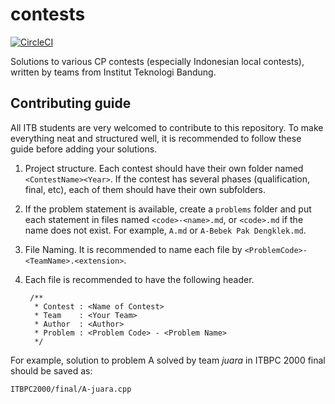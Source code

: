 # contests

[![CircleCI](https://circleci.com/gh/azaky/contests/tree/master.svg?style=svg)](https://circleci.com/gh/azaky/contests/tree/master)

Solutions to various CP contests (especially Indonesian local contests), written by teams from Institut Teknologi Bandung.

## Contributing guide

All ITB students are very welcomed to contribute to this repository. To make everything neat and structured well, it is recommended to follow these guide before adding your solutions.

1. Project structure. Each contest should have their own folder named `<ContestName><Year>`. If the contest has several phases (qualification, final, etc), each of them should have their own subfolders.
2. If the problem statement is available, create a `problems` folder and put each statement in files named `<code>-<name>.md`, or `<code>.md` if the name does not exist. For example, `A.md` or `A-Bebek Pak Dengklek.md`.
3. File Naming. It is recommended to name each file by `<ProblemCode>-<TeamName>.<extension>`.
4. Each file is recommended to have the following header.

        /**
         * Contest : <Name of Contest>
         * Team    : <Your Team>
         * Author  : <Author>
         * Problem : <Problem Code> - <Problem Name>
         */

For example, solution to problem A solved by team *juara* in ITBPC 2000 final should be saved as:

    ITBPC2000/final/A-juara.cpp
